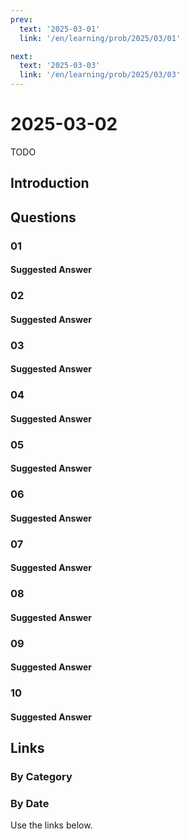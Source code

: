 ```yaml
---
prev:
  text: '2025-03-01'
  link: '/en/learning/prob/2025/03/01'

next:
  text: '2025-03-03'
  link: '/en/learning/prob/2025/03/03'
---
```


# 2025-03-02

TODO

<Badge type="danger" text="Bid"/>

## Introduction

## Questions

### 01

#### Suggested Answer

### 02

#### Suggested Answer

### 03

#### Suggested Answer

### 04

#### Suggested Answer

### 05

#### Suggested Answer

### 06

#### Suggested Answer

### 07

#### Suggested Answer

### 08

#### Suggested Answer

### 09

#### Suggested Answer

### 10

#### Suggested Answer

## Links

[<Badge type="tip" text="Go to Practice"/>](/en/practice/prob/2025/03/02)

### By Category

[<Badge type="tip" text="<--"/>](/en/learning/prob/2025/02/26)
[<Badge type="tip" text="Calendar"/>](/en/learning/calendar/2025/03)
[<Badge type="info" text="-->"/>](/en/learning/prob/2025/03/02#links)

### By Date

Use the links below.